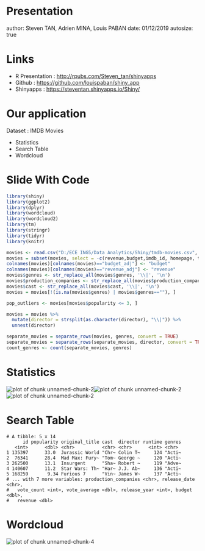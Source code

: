 Presentation
========================================================
author: Steven TAN, Adrien MINA, Louis PABAN
date: 01/12/2019
autosize: true

Links
========================================================

- R Presentation : http://rpubs.com/Steven_tan/shinyapps
- Github : https://github.com/louispaban/shiny_app
- Shinyapps : https://steventan.shinyapps.io/Shiny/

Our application
========================================================

Dataset : IMDB Movies

- Statistics
- Search Table
- Wordcloud

Slide With Code
========================================================


```r
library(shiny)
library(ggplot2)
library(dplyr)
library(wordcloud)
library(wordcloud2)
library(tm)
library(stringr)
library(tidyr)
library(knitr)

movies <- read.csv("D:/ECE ING5/Data Analytics/Shiny/tmdb-movies.csv", stringsAsFactors = FALSE)
movies = subset(movies, select = -c(revenue,budget,imdb_id, homepage, tagline, overview, keywords) )
colnames(movies)[colnames(movies)=="budget_adj"] <- "budget"
colnames(movies)[colnames(movies)=="revenue_adj"] <- "revenue"
movies$genres <- str_replace_all(movies$genres, '\\|', '\n')
movies$production_companies <- str_replace_all(movies$production_companies, '\\|', '\n')
movies$cast <- str_replace_all(movies$cast, '\\|', '\n')
movies = movies[!(is.na(movies$genres) | movies$genres==""), ]

pop_outliers <- movies[movies$popularity <= 3, ]

movies = movies %>% 
  mutate(director = strsplit(as.character(director), "\\|")) %>% 
  unnest(director)

separate_movies = separate_rows(movies, genres, convert = TRUE)
separate_movies = separate_rows(separate_movies, director, convert = TRUE)
count_genres <- count(separate_movies, genres)
```

Statistics
========================================================

![plot of chunk unnamed-chunk-2](StevenTAN_AdrienMINA_LouisPABAN-figure/unnamed-chunk-2-1.png)![plot of chunk unnamed-chunk-2](StevenTAN_AdrienMINA_LouisPABAN-figure/unnamed-chunk-2-2.png)![plot of chunk unnamed-chunk-2](StevenTAN_AdrienMINA_LouisPABAN-figure/unnamed-chunk-2-3.png)

Search Table
========================================================

```
# A tibble: 5 x 14
      id popularity original_title cast  director runtime genres
   <int>      <dbl> <chr>          <chr> <chr>      <int> <chr> 
1 135397      33.0  Jurassic World "Chr~ Colin T~     124 "Acti~
2  76341      28.4  Mad Max: Fury~ "Tom~ George ~     120 "Acti~
3 262500      13.1  Insurgent      "Sha~ Robert ~     119 "Adve~
4 140607      11.2  Star Wars: Th~ "Har~ J.J. Ab~     136 "Acti~
5 168259       9.34 Furious 7      "Vin~ James W~     137 "Acti~
# ... with 7 more variables: production_companies <chr>, release_date <chr>,
#   vote_count <int>, vote_average <dbl>, release_year <int>, budget <dbl>,
#   revenue <dbl>
```

Wordcloud
========================================================
![plot of chunk unnamed-chunk-4](StevenTAN_AdrienMINA_LouisPABAN-figure/unnamed-chunk-4-1.png)

